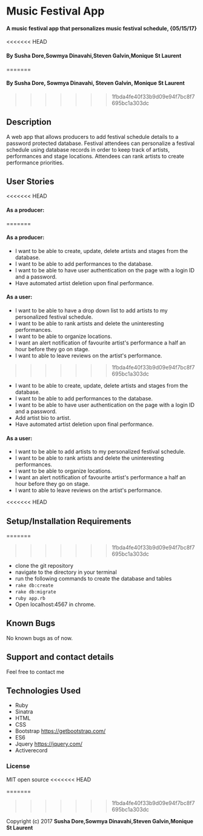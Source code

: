 # Music Festival App

#### A music festival app that personalizes music festival schedule, {05/15/17}
<<<<<<< HEAD


#### By **Susha Dore,Sowmya Dinavahi,Steven Galvin,Monique St Laurent**

=======

#### By  **Susha Dore, Sowmya Dinavahi, Steven Galvin, Monique St Laurent**
>>>>>>> 1fbda4fe40f33b9d09e94f7bc8f7695bc1a303dc

## Description

A web app that allows producers to add festival schedule details to a password protected database. Festival attendees can personalize a festival schedule using database records in order to keep track of artists, performances and stage locations. Attendees can rank artists to create performance priorities.

## User Stories
<<<<<<< HEAD

#### As a producer:
=======
#### As a producer:
* I want to be able to create, update, delete artists and stages from the database.
* I want to be able to add performances to the database.
* I want to be able to have user authentication on the page with a login ID and a password.
* Have automated artist deletion upon final performance.
#### As a user:
* I want to be able to have a drop down list to add artists to my personalized  festival schedule.
* I want to be able to rank artists and delete the uninteresting performances.
* I want to be able to organize locations.
* I want an alert notification of favourite artist's performance a half an hour before they go on stage.
* I want to able to leave reviews on the artist's performance.
>>>>>>> 1fbda4fe40f33b9d09e94f7bc8f7695bc1a303dc

* I want to be able to create, update, delete artists and stages from the database.
* I want to be able to add performances to the database.
* I want to be able to have user authentication on the page with a login ID and a password.
* Add artist bio to artist.
* Have automated artist deletion upon final performance.

#### As a user:
* I want to be able to add artists to my personalized festival schedule.
* I want to be able to rank artists and delete the uninteresting performances.
* I want to be able to organize locations.
* I want an alert notification of favourite artist's performance a half an hour before they go on stage.
* I want to able to leave reviews on the artist's performance.

<<<<<<< HEAD
## Setup/Installation Requirements

=======
>>>>>>> 1fbda4fe40f33b9d09e94f7bc8f7695bc1a303dc
* clone the git repository
* navigate to the directory in your terminal
* run the following commands to create the database and tables
* `rake db:create`
* `rake db:migrate`
* `ruby app.rb`
* Open localhost:4567 in chrome.

## Known Bugs

No known bugs as of now.

## Support and contact details

Feel free to contact me

## Technologies Used

* Ruby
* Sinatra
* HTML
* CSS
* Bootstrap https://getbootstrap.com/
* ES6
* Jquery https://jquery.com/
* Activerecord

### License

MIT open source
<<<<<<< HEAD

=======
>>>>>>> 1fbda4fe40f33b9d09e94f7bc8f7695bc1a303dc

Copyright (c) 2017 **Susha Dore,Sowmya Dinavahi,Steven Galvin,Monique St Laurent**
